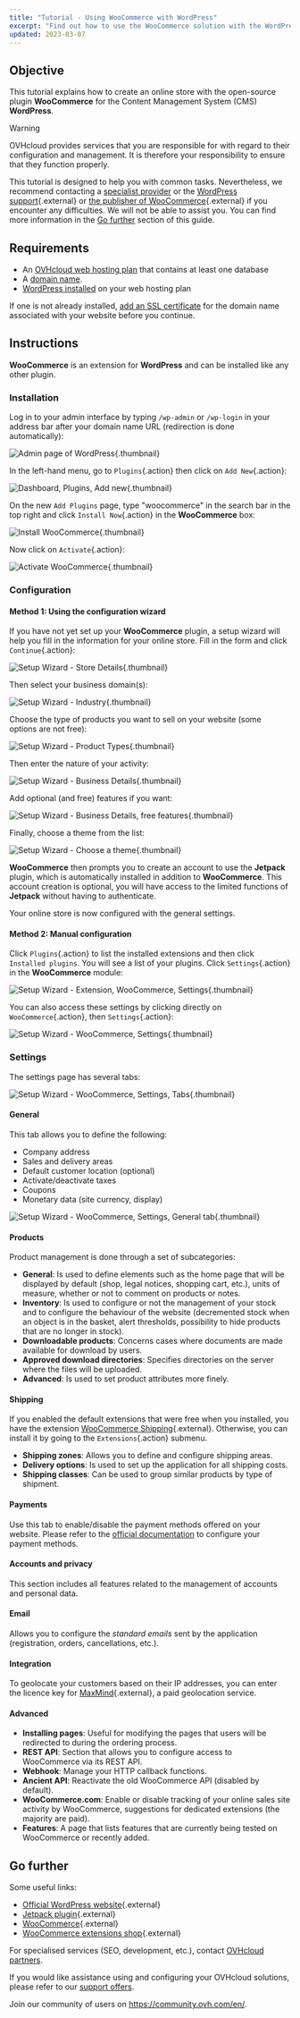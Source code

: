 ```yaml
---
title: "Tutorial - Using WooCommerce with WordPress"
excerpt: "Find out how to use the WooCommerce solution with the WordPress CMS"
updated: 2023-03-07
---
```


## Objective

This tutorial explains how to create an online store with the open-source plugin **WooCommerce** for the Content Management System (CMS) **WordPress**. 

> [!warning]
>
> OVHcloud provides services that you are responsible for with regard to their configuration and management. It is therefore your responsibility to ensure that they function properly.
>
> This tutorial is designed to help you with common tasks. Nevertheless, we recommend contacting a [specialist provider](https://partner.ovhcloud.com/en-ca/directory/) or the [WordPress support](https://wordpress.com/support/){.external} or [the publisher of WooCommerce](https://woocommerce.com/){.external} if you encounter any difficulties. We will not be able to assist you. You can find more information in the [Go further](#go-further) section of this guide.
>

## Requirements

- An [OVHcloud web hosting plan](https://www.ovhcloud.com/en-ca/web-hosting/)  that contains at least one database
- A [domain name](https://www.ovhcloud.com/en-ca/domains/).
- [WordPress installed](/pages/web_cloud/web_hosting/cms_install_1_click_modules) on your web hosting plan

If one is not already installed, [add an SSL certificate](/pages/web_cloud/web_hosting/ssl-activate-https-website#step-1-activate-the-ssl-certificate-on-the-web-hosting-plan) for the domain name associated with your website before you continue.
  
## Instructions
  
**WooCommerce** is an extension for **WordPress** and can be installed like any other plugin.

### Installation

Log in to your admin interface by typing `/wp-admin` or `/wp-login` in your address bar after your domain name URL (redirection is done automatically):

![Admin page of WordPress](images/admin-login.png){.thumbnail}

In the left-hand menu, go to `Plugins`{.action} then click on `Add New`{.action}:

![Dashboard, Plugins, Add new](images/plugins.png){.thumbnail}

On the new `Add Plugins` page, type "woocommerce" in the search bar in the top right and click `Install Now`{.action} in the **WooCommerce** box:

![Install WooCommerce](images/add-plugin-woocommerce-install-now.png){.thumbnail}

Now click on `Activate`{.action}:

![Activate WooCommerce](images/add-plugin-woocommerce-activate.png){.thumbnail}

### Configuration 

#### Method 1: Using the configuration wizard

If you have not yet set up your **WooCommerce** plugin, a setup wizard will help you fill in the information for your online store. Fill in the form and click `Continue`{.action}:

![Setup Wizard - Store Details](images/woocommerce-store-details.png){.thumbnail}

Then select your business domain(s):

![Setup Wizard - Industry](images/woocommerce-industry.png){.thumbnail}

Choose the type of products you want to sell on your website (some options are not free):

![Setup Wizard - Product Types](images/woocommerce-product-types.png){.thumbnail}

Then enter the nature of your activity:

![Setup Wizard - Business Details](images/woocommerce-business-details.png){.thumbnail}

Add optional (and free) features if you want:

![Setup Wizard - Business Details, free features](images/woocommerce-business-details-2.png){.thumbnail}

Finally, choose a theme from the list:

![Setup Wizard - Choose a theme](images/woocommerce-theme.png){.thumbnail}

**WooCommerce** then prompts you to create an account to use the **Jetpack** plugin, which is automatically installed in addition to **WooCommerce**. This account creation is optional, you will have access to the limited functions of **Jetpack** without having to authenticate.

Your online store is now configured with the general settings.

#### Method 2: Manual configuration

Click `Plugins`{.action} to list the installed extensions and then click `Installed plugins`. You will see a list of your plugins. Click `Settings`{.action} in the **WooCommerce** module:

![Setup Wizard - Extension, WooCommerce, Settings](images/plugins-woocommerce.png){.thumbnail}

You can also access these settings by clicking directly on `WooCommerce`{.action}, then `Settings`{.action}:

![Setup Wizard - WooCommerce, Settings](images/dashboard-woocommerce-settings.png){.thumbnail}

### Settings

The settings page has several tabs:

![Setup Wizard - WooCommerce, Settings, Tabs](images/woocommerce-general.png){.thumbnail}

#### General

This tab allows you to define the following:

- Company address
- Sales and delivery areas
- Default customer location (optional)
- Activate/deactivate taxes
- Coupons
- Monetary data (site currency, display)

![Setup Wizard - WooCommerce, Settings, General tab](images/woocommerce-general-currency.png){.thumbnail}

#### Products

Product management is done through a set of subcategories:

- **General**: Is used to define elements such as the home page that will be displayed by default (shop, legal notices, shopping cart, etc.), units of measure, whether or not to comment on products or notes.
- **Inventory**: Is used to configure or not the management of your stock and to configure the behaviour of the website (decremented stock when an object is in the basket, alert thresholds, possibility to hide products that are no longer in stock).
- **Downloadable products**: Concerns cases where documents are made available for download by users.
- **Approved download directories**: Specifies directories on the server where the files will be uploaded.
- **Advanced**: Is used to set product attributes more finely.

#### Shipping

If you enabled the default extensions that were free when you installed, you have the extension [WooCommerce Shipping](https://woocommerce.com/woocommerce-shipping/){.external}. Otherwise, you can install it by going to the `Extensions`{.action} submenu.

- **Shipping zones**: Allows you to define and configure shipping areas.
- **Delivery options**: Is used to set up the application for all shipping costs.
- **Shipping classes**: Can be used to group similar products by type of shipment.

#### Payments

Use this tab to enable/disable the payment methods offered on your website. Please refer to the [official documentation](https://woocommerce.com/document/payments/) to configure your payment methods.

#### Accounts and privacy

This section includes all features related to the management of accounts and personal data.

#### Email

Allows you to configure the *standard emails* sent by the application (registration, orders, cancellations, etc.).

#### Integration

To geolocate your customers based on their IP addresses, you can enter the licence key for [MaxMind](https://www.maxmind.com/){.external}, a paid geolocation service.

#### Advanced

- **Installing pages**: Useful for modifying the pages that users will be redirected to during the ordering process.
- **REST API**: Section that allows you to configure access to WooCommerce via its REST API.
- **Webhook**: Manage your HTTP callback functions.
- **Ancient API**: Reactivate the old WooCommerce API (disabled by default).
- **WooCommerce.com**: Enable or disable tracking of your online sales site activity by WooCommerce, suggestions for dedicated extensions (the majority are paid).
- **Features**: A page that lists features that are currently being tested on WooCommerce or recently added.
  
## Go further <a name="go-further"></a>

Some useful links:

- [Official WordPress website](https://wordpress.org){.external}
- [Jetpack plugin](https://jetpack.com/){.external}
- [WooCommerce](https://woocommerce.com/){.external}
- [WooCommerce extensions shop](https://woocommerce.com/products/){.external}

For specialised services (SEO, development, etc.), contact [OVHcloud partners](https://partner.ovhcloud.com/en-ca/directory/).

If you would like assistance using and configuring your OVHcloud solutions, please refer to our [support offers](/links/support).

Join our community of users on <https://community.ovh.com/en/>.
